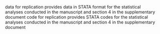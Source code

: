 data for replication provides data in STATA format for the statistical analyses conducted in the manuscript and section 4 in the supplementary document
code for replication provides STATA codes for the statistical analyses conducted in the manuscript and section 4 in the supplementary document
